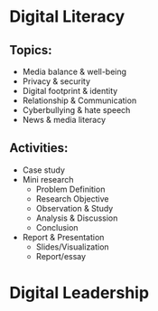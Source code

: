 # Digital Literacy

## Topics:
- Media balance & well-being
- Privacy & security
- Digital footprint & identity
- Relationship & Communication
- Cyberbullying & hate speech
- News & media literacy

## Activities:
- Case study
- Mini research
	- Problem Definition
	- Research Objective
	- Observation & Study
	- Analysis & Discussion
	- Conclusion
- Report & Presentation
	- Slides/Visualization
	- Report/essay

# Digital Leadership
